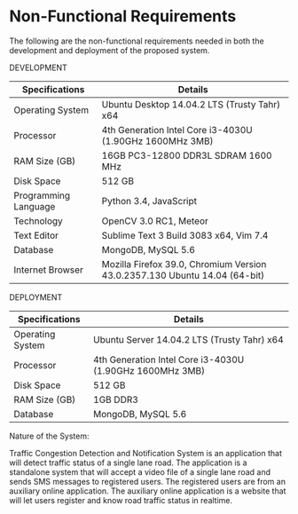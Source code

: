 # Non-Functional Requirements

The following are the non-functional requirements
needed in both the development and deployment of the proposed
system.

DEVELOPMENT

Specifications         | Details
-----------------------|----------------------------------------------------------
Operating System       | Ubuntu Desktop 14.04.2 LTS (Trusty Tahr) x64
Processor              | 4th Generation Intel Core i3-4030U (1.90GHz 1600MHz 3MB)
RAM Size (GB)          | 16GB PC3-12800 DDR3L SDRAM 1600 MHz
Disk Space             | 512 GB
Programming Language   | Python 3.4, JavaScript
Technology             | OpenCV 3.0 RC1, Meteor
Text Editor            | Sublime Text 3 Build 3083 x64, Vim 7.4
Database               | MongoDB, MySQL 5.6
Internet Browser       | Mozilla Firefox 39.0, Chromium Version 43.0.2357.130 Ubuntu 14.04 (64-bit)

DEPLOYMENT

Specifications         | Details
-----------------------|----------------------------------------------------------
Operating System       | Ubuntu Server 14.04.2 LTS (Trusty Tahr) x64
Processor              | 4th Generation Intel Core i3-4030U (1.90GHz 1600MHz 3MB)
Disk Space             | 512 GB
RAM Size (GB)          | 1GB DDR3
Database               | MongoDB, MySQL 5.6

Nature of the System:

Traffic Congestion Detection and Notification System is an application
that will detect traffic status of a single lane road. The application is a
standalone system that will accept a video file of a single lane road and sends
SMS messages to registered users. The registered users are from an auxiliary online
application. The auxiliary online application is a website that will let users register
and know road traffic status in realtime.
